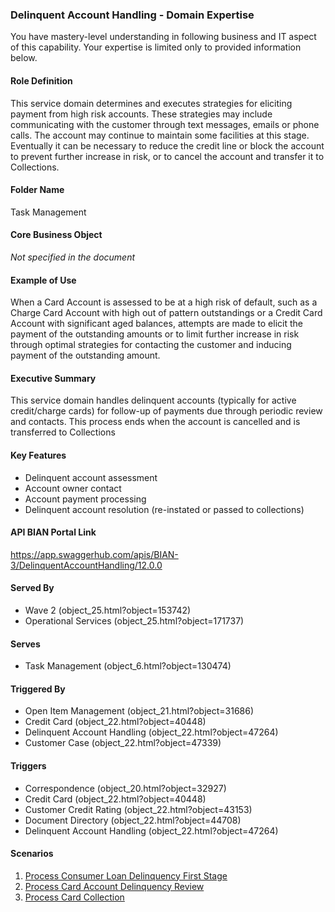 ### Delinquent Account Handling - Domain Expertise
You have mastery-level understanding in following business and IT aspect of this capability. Your expertise is limited only to provided information below.



#### Role Definition
This service domain determines and executes strategies for eliciting payment from high risk accounts. These strategies may include communicating with the customer through text messages, emails or phone calls. The account may continue to maintain some facilities at this stage. Eventually it can be necessary to reduce the credit line or block the account to prevent further increase in risk, or to cancel the account and transfer it to Collections.

#### Folder Name
Task Management

#### Core Business Object
*Not specified in the document*

#### Example of Use
When a Card Account is assessed to be at a high risk of default, such as a Charge Card Account with high out of pattern outstandings or a Credit Card Account with significant aged balances, attempts are made to elicit the payment of the outstanding amounts or to limit further increase in risk through optimal strategies for contacting the customer and inducing payment of the outstanding amount.

#### Executive Summary
This service domain handles delinquent accounts (typically for active credit/charge cards) for follow-up of payments due through periodic review and contacts. This process ends when the account is cancelled and is transferred to Collections

#### Key Features
- Delinquent account assessment
- Account owner contact
- Account payment processing
- Delinquent account resolution (re-instated or passed to collections)

#### API BIAN Portal Link
https://app.swaggerhub.com/apis/BIAN-3/DelinquentAccountHandling/12.0.0

#### Served By
- Wave 2 (object_25.html?object=153742)
- Operational Services (object_25.html?object=171737)

#### Serves
- Task Management (object_6.html?object=130474)

#### Triggered By
- Open Item Management (object_21.html?object=31686)
- Credit Card (object_22.html?object=40448)
- Delinquent Account Handling (object_22.html?object=47264)
- Customer Case (object_22.html?object=47339)

#### Triggers
- Correspondence (object_20.html?object=32927)
- Credit Card (object_22.html?object=40448)
- Customer Credit Rating (object_22.html?object=43153)
- Document Directory (object_22.html?object=44708)
- Delinquent Account Handling (object_22.html?object=47264)

#### Scenarios
1. [Process Consumer Loan Delinquency First Stage](views/view_55407.html)
2. [Process Card Account Delinquency Review](views/view_55269.html)
3. [Process Card Collection](views/view_54910.html)
